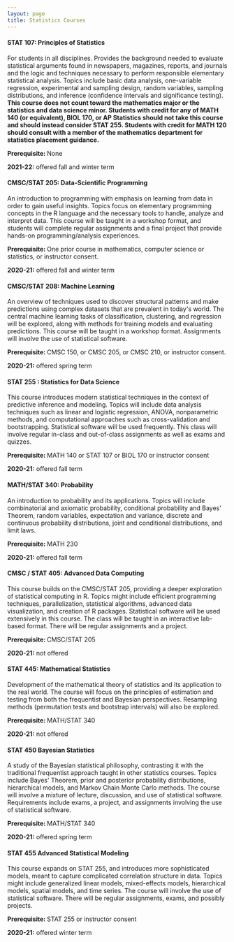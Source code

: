 ```yaml
---
layout: page
title: Statistics Courses
---
```


#### STAT 107: Principles of Statistics

For students in all disciplines. Provides the background needed to evaluate statistical arguments found in newspapers, magazines, reports, and journals and the logic and techniques necessary to perform responsible elementary statistical analysis. Topics include basic data analysis, one-variable regression, experimental and sampling design, random variables, sampling distributions, and inference (confidence intervals and significance testing).<b> This course does not count toward the mathematics major or the statistics and data science minor. Students with credit for any of MATH 140 (or equivalent), BIOL 170, or AP Statistics should not take this course and should instead consider STAT 255. Students with credit for MATH 120 should consult with a member of the mathematics department for statistics placement guidance. </b>         

<b>Prerequisite: </b> None      



<b>2021-22:</b> offered fall and winter term


#### CMSC/STAT 205: Data-Scientific Programming

An introduction to programming with emphasis on learning from data in order to gain useful insights. Topics focus on elementary programming concepts in the R language and the necessary tools to handle, analyze and interpret data. This course will be taught in a workshop format, and students will complete regular assignments and a final project that provide hands-on programming/analysis experiences.    

<b>Prerequisite: </b> One prior course in mathematics, computer science or statistics, or instructor consent.     

<b>2020-21:</b> offered fall and winter term 


#### CMSC/STAT 208: Machine Learning

An overview of techniques used to discover structural patterns and make predictions using complex datasets that are prevalent in today's world. The central machine learning tasks of classification, clustering, and regression will be explored, along with methods for training models and evaluating predictions. This course will be taught in a workshop format. Assignments will involve the use of statistical software.     

<b>Prerequisite: </b> CMSC 150, or CMSC 205, or CMSC 210, or instructor consent.     

<b>2020-21:</b> offered spring term 

#### STAT 255 : Statistics for Data Science

This course introduces modern statistical techniques in the context of predictive inference and modeling. Topics will include data analysis techniques such as linear and logistic regression, ANOVA, nonparametric methods, and computational approaches such as cross-validation and bootstrapping. Statistical software will be used frequently. This class will involve regular in-class and out-of-class assignments as well as exams and quizzes.     

<b>Prerequisite: </b> MATH 140 or STAT 107 or BIOL 170 or instructor consent      

<b>2020-21:</b> offered fall term 

#### MATH/STAT 340: Probability

An introduction to probability and its applications. Topics will include combinatorial and axiomatic probability, conditional probability and Bayes' Theorem, random variables, expectation and variance, discrete and continuous probability distributions, joint and conditional distributions, and limit laws.    

<b>Prerequisite: </b> MATH 230     

<b>2020-21:</b> offered fall term

#### CMSC / STAT 405: Advanced Data Computing

This course builds on the CMSC/STAT 205, providing a deeper exploration of statistical computing in R. Topics might include efficient programming techniques, parallelization, statistical algorithms, advanced data visualization, and creation of R packages. Statistical software will be used extensively in this course. The class will be taught in an interactive lab-based format. There will be regular assignments and a project.     

<b>Prerequisite: </b> CMSC/STAT 205     

<b>2020-21:</b> not offered     


#### STAT 445: Mathematical Statistics

Development of the mathematical theory of statistics and its application to the real world. The course will focus on the principles of estimation and testing from both the frequentist and Bayesian perspectives. Resampling methods (permutation tests and bootstrap intervals) will also be explored.    

<b>Prerequisite: </b> MATH/STAT 340     

<b>2020-21:</b> not offered

#### STAT 450 Bayesian Statistics

A study of the Bayesian statistical philosophy, contrasting it with the traditional frequentist approach taught in other statistics courses. Topics include Bayes' Theorem, prior and posterior probability distributions, hierarchical models, and Markov Chain Monte Carlo methods. The course will involve a mixture of lecture, discussion, and use of statistical software. Requirements include exams, a project, and assignments involving the use of statistical software.    

<b>Prerequisite: </b> MATH/STAT 340     

<b>2020-21:</b> offered spring term

#### STAT 455 Advanced Statistical Modeling

This course expands on STAT 255, and introduces more sophisticated models, meant to capture complicated correlation structure in data. Topics might include generalized linear models, mixed-effects models, hierarchical models, spatial models, and time series. The course will involve the use of statistical software. There will be regular assignments, exams, and possibly projects.    

<b>Prerequisite: </b> STAT 255 or instructor consent     

<b>2020-21:</b> offered winter term

